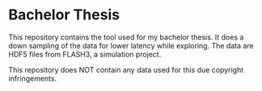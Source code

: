 Bachelor Thesis
===========

This repository contains the tool used for my bachelor thesis. It does a down sampling of the data for lower latency
while exploring. The data are HDF5 files from FLASH3, a simulation project.

This repository does NOT contain any data used for this due copyright infringements.
